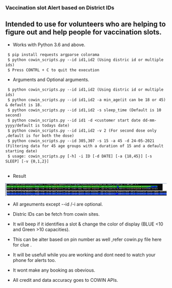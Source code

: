 ### Vaccination slot Alert based on District IDs
Intended to use for volunteers who are helping to figure out and help people for vaccination slots.
---------------------------------------------------------------------------------------------------


- Works with Python 3.6 and above.

```
 $ pip install requests argparse colorama
 $ python cowin_scripts.py --id id1,id2 (Using distric id or multiple ids)
 $ Press CONTRL + C to quit the execution
```
- Arguments and Optional arguments.
```
 $ python cowin_scripts.py --id id1,id2 (Using distric id or multiple ids)
 $ python cowin_scripts.py --id id1,id2 -a min_age(it can be 18 or 45) & default is 18.
 $ python cowin_scripts.py --id id1,id2 -s sleep_time (Default is 10 second)
 $ python cowin_scripts.py --id id1 -d <customer start date dd-mm-yyyy/default is todays date) 
 $ python cowin_scripts.py --id id1,id2 -v 2 (For second dose only ,default is for both the dose)
 $ python cowin_scripts.py --id 305,307 -s 15 -a 45 -d 24-05-2021 (Filtering data for 45 age groups with a duration of 15 and a default starting date)
 $ usage: cowin_scripts.py [-h] -i ID [-d DATE] [-a {18,45}] [-s SLEEP] [-v {0,1,2}]
 
```
- Result

![](sample.png)

- All argeuments except --id /-i are optional.
- Distric IDs can be fetch from cowin sites.
- It will beep if it identifies a slot & change the color of display (BLUE <10 and Green >10 capacities).
- This can be alter based on pin number as well ,refer cowin.py file here for clue .
- It will be usefull while you are working and dont need to watch your phone for alerts too.
  
 - It wont make any booking as obevious.
 - All credit and data accuracy goes to COWIN APIs.
